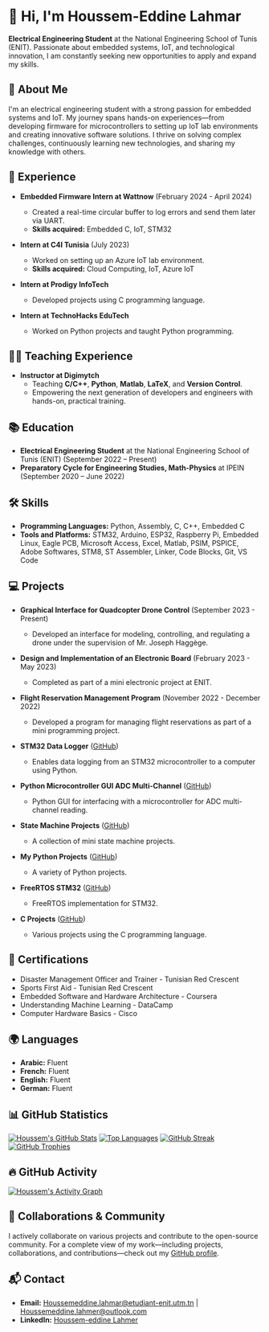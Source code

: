 # 👋 Hi, I'm Houssem-Eddine Lahmar

**Electrical Engineering Student** at the National Engineering School of Tunis (ENIT). Passionate about embedded systems, IoT, and technological innovation, I am constantly seeking new opportunities to apply and expand my skills.

## 🚀 About Me

I'm an electrical engineering student with a strong passion for embedded systems and IoT. My journey spans hands-on experiences—from developing firmware for microcontrollers to setting up IoT lab environments and creating innovative software solutions. I thrive on solving complex challenges, continuously learning new technologies, and sharing my knowledge with others.

## 💼 Experience

- **Embedded Firmware Intern at Wattnow** (February 2024 - April 2024)  
  - Created a real-time circular buffer to log errors and send them later via UART.  
  - **Skills acquired:** Embedded C, IoT, STM32

- **Intern at C4I Tunisia** (July 2023)  
  - Worked on setting up an Azure IoT lab environment.  
  - **Skills acquired:** Cloud Computing, IoT, Azure IoT

- **Intern at Prodigy InfoTech**  
  - Developed projects using C programming language.

- **Intern at TechnoHacks EduTech**  
  - Worked on Python projects and taught Python programming.

## 🧑‍🏫 Teaching Experience

- **Instructor at Digimytch**  
  - Teaching **C/C++**, **Python**, **Matlab**, **LaTeX**, and **Version Control**.  
  - Empowering the next generation of developers and engineers with hands-on, practical training.

## 📚 Education

- **Electrical Engineering Student** at the National Engineering School of Tunis (ENIT) (September 2022 – Present)
- **Preparatory Cycle for Engineering Studies, Math-Physics** at IPEIN (September 2020 – June 2022)

## 🛠 Skills

- **Programming Languages:** Python, Assembly, C, C++, Embedded C
- **Tools and Platforms:** STM32, Arduino, ESP32, Raspberry Pi, Embedded Linux, Eagle PCB, Microsoft Access, Excel, Matlab, PSIM, PSPICE, Adobe Softwares, STM8, ST Assembler, Linker, Code Blocks, Git, VS Code

## 💻 Projects

- **Graphical Interface for Quadcopter Drone Control** (September 2023 - Present)  
  - Developed an interface for modeling, controlling, and regulating a drone under the supervision of Mr. Joseph Haggège.
  
- **Design and Implementation of an Electronic Board** (February 2023 - May 2023)  
  - Completed as part of a mini electronic project at ENIT.
  
- **Flight Reservation Management Program** (November 2022 - December 2022)  
  - Developed a program for managing flight reservations as part of a mini programming project.
  
- **STM32 Data Logger** ([GitHub](https://github.com/HoussemLahmar/STM32_data_logger))  
  - Enables data logging from an STM32 microcontroller to a computer using Python.
  
- **Python Microcontroller GUI ADC Multi-Channel** ([GitHub](https://github.com/HoussemLahmar/python-microcontroller-gui-adc-multichannel))  
  - Python GUI for interfacing with a microcontroller for ADC multi-channel reading.
  
- **State Machine Projects** ([GitHub](https://github.com/HoussemLahmar/State_Machine_projects))  
  - A collection of mini state machine projects.
  
- **My Python Projects** ([GitHub](https://github.com/HoussemLahmar/my_python_projects))  
  - A variety of Python projects.
  
- **FreeRTOS STM32** ([GitHub](https://github.com/HoussemLahmar/FreeRTOS_STM32))  
  - FreeRTOS implementation for STM32.
  
- **C Projects** ([GitHub](https://github.com/HoussemLahmar/C_Projects))  
  - Various projects using the C programming language.

## 📜 Certifications

- Disaster Management Officer and Trainer - Tunisian Red Crescent
- Sports First Aid - Tunisian Red Crescent
- Embedded Software and Hardware Architecture - Coursera
- Understanding Machine Learning - DataCamp
- Computer Hardware Basics - Cisco

## 🌍 Languages

- **Arabic:** Fluent
- **French:** Fluent
- **English:** Fluent
- **German:** Fluent

## 📊 GitHub Statistics

<!-- Dynamic GitHub Stats -->
[![Houssem's GitHub Stats](https://github-readme-stats.vercel.app/api?username=HoussemLahmar&show_icons=true&theme=radical)](https://github.com/HoussemLahmar)
[![Top Languages](https://github-readme-stats.vercel.app/api/top-langs/?username=HoussemLahmar&theme=radical&layout=compact)](https://github.com/HoussemLahmar)
[![GitHub Streak](https://github-readme-streak-stats.herokuapp.com/?user=HoussemLahmar&theme=radical)](https://github.com/HoussemLahmar)
[![GitHub Trophies](https://github-profile-trophy.vercel.app/?username=HoussemLahmar&theme=radical)](https://github.com/ryo-ma/github-profile-trophy)

## 🔥 GitHub Activity

[![Houssem's Activity Graph](https://activity-graph.herokuapp.com/graph?username=HoussemLahmar&theme=github)](https://github.com/HoussemLahmar)

## 🤝 Collaborations & Community

I actively collaborate on various projects and contribute to the open-source community. For a complete view of my work—including projects, collaborations, and contributions—check out my [GitHub profile](https://github.com/HoussemLahmar).

## 📬 Contact

- **Email:** [Houssemeddine.lahmar@etudiant-enit.utm.tn](mailto:Houssemeddine.lahmar@etudiant-enit.utm.tn) | [Houssemeddine.lahmer@outlook.com](mailto:Houssemeddine.lahmer@outlook.com)
- **LinkedIn:** [Houssem-eddine Lahmer](https://linkedin.com/in/Houssem-eddine%20Lahmer)
